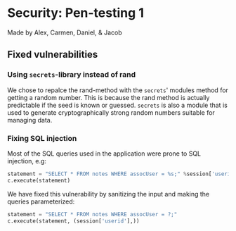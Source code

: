 # Security: Pen-testing 1

Made by Alex, Carmen, Daniel, & Jacob

## Fixed vulnerabilities

### Using `secrets`-library instead of rand

We chose to repalce the rand-method with the `secrets`' modules method for getting a random number. This is because the rand method is actually predictable if the seed is known or guessed. `secrets` is also a module that is used to generate cryptographically strong random numbers suitable for managing data.

### Fixing SQL injection

Most of the SQL queries used in the application were prone to SQL injection, e.g:

```python
statement = "SELECT * FROM notes WHERE assocUser = %s;" %session['userid']
c.execute(statement)
```

We have fixed this vulnerability by sanitizing the input and making the queries parameterized:

```python
statement = "SELECT * FROM notes WHERE assocUser = ?;"
c.execute(statement, (session['userid'],))
```
